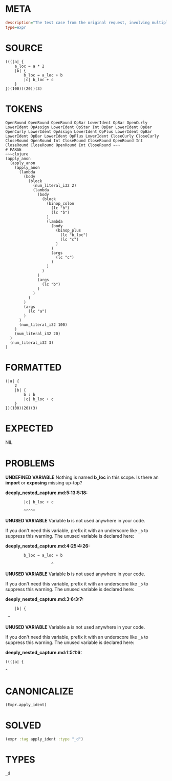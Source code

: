 # META
~~~ini
description="The test case from the original request, involving multiple levels of nesting and local assignments. This will be the ultimate validation."
type=expr
~~~
# SOURCE
~~~roc
(((|a| {
    a_loc = a * 2
    |b| {
        b_loc = a_loc + b
        |c| b_loc + c
    }
})(100))(20))(3)
~~~
# TOKENS
~~~text
OpenRound OpenRound OpenRound OpBar LowerIdent OpBar OpenCurly LowerIdent OpAssign LowerIdent OpStar Int OpBar LowerIdent OpBar OpenCurly LowerIdent OpAssign LowerIdent OpPlus LowerIdent OpBar LowerIdent OpBar LowerIdent OpPlus LowerIdent CloseCurly CloseCurly CloseRound OpenRound Int CloseRound CloseRound OpenRound Int CloseRound CloseRound OpenRound Int CloseRound ~~~
# PARSE
~~~clojure
(apply_anon
  (apply_anon
    (apply_anon
      (lambda
        (body
          (block
            (num_literal_i32 2)
            (lambda
              (body
                (block
                  (binop_colon
                    (lc "b")
                    (lc "b")
                  )
                  (lambda
                    (body
                      (binop_plus
                        (lc "b_loc")
                        (lc "c")
                      )
                    )
                    (args
                      (lc "c")
                    )
                  )
                )
              )
              (args
                (lc "b")
              )
            )
          )
        )
        (args
          (lc "a")
        )
      )
      (num_literal_i32 100)
    )
    (num_literal_i32 20)
  )
  (num_literal_i32 3)
)
~~~
# FORMATTED
~~~roc
(|a| {
	2
	|b| {
		b : b
		|c| b_loc + c
	}
})(100)(20)(3)
~~~
# EXPECTED
NIL
# PROBLEMS
**UNDEFINED VARIABLE**
Nothing is named **b_loc** in this scope.
Is there an **import** or **exposing** missing up-top?

**deeply_nested_capture.md:5:13:5:18:**
```roc
        |c| b_loc + c
```
            ^^^^^


**UNUSED VARIABLE**
Variable **b** is not used anywhere in your code.

If you don't need this variable, prefix it with an underscore like `_b` to suppress this warning.
The unused variable is declared here:

**deeply_nested_capture.md:4:25:4:26:**
```roc
        b_loc = a_loc + b
```
                        ^


**UNUSED VARIABLE**
Variable **b** is not used anywhere in your code.

If you don't need this variable, prefix it with an underscore like `_b` to suppress this warning.
The unused variable is declared here:

**deeply_nested_capture.md:3:6:3:7:**
```roc
    |b| {
```
     ^


**UNUSED VARIABLE**
Variable **a** is not used anywhere in your code.

If you don't need this variable, prefix it with an underscore like `_a` to suppress this warning.
The unused variable is declared here:

**deeply_nested_capture.md:1:5:1:6:**
```roc
(((|a| {
```
    ^


# CANONICALIZE
~~~clojure
(Expr.apply_ident)
~~~
# SOLVED
~~~clojure
(expr :tag apply_ident :type "_d")
~~~
# TYPES
~~~roc
_d
~~~
